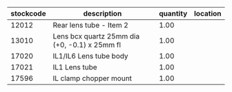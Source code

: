 |stockcode|description|quantity|location|
|---------|-----------|--------|--------|
|12012|Rear lens tube - Item 2|1.00||
|13010|Lens bcx quartz 25mm dia (+0, -0.1) x 25mm fl|1.00||
|17020|IL1/IL6 Lens tube body|1.00||
|17021|IL1 Lens tube|1.00||
|17596|IL clamp chopper mount|1.00||
